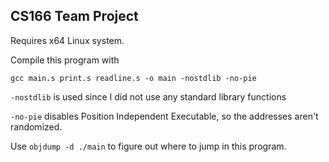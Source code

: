 ## CS166 Team Project

Requires x64 Linux system.

Compile this program with
```
gcc main.s print.s readline.s -o main -nostdlib -no-pie
```

`-nostdlib` is used since I did not use any standard library functions

`-no-pie` disables Position Independent Executable, so the addresses aren't randomized.

Use `objdump -d ./main` to figure out where to jump in this program.
